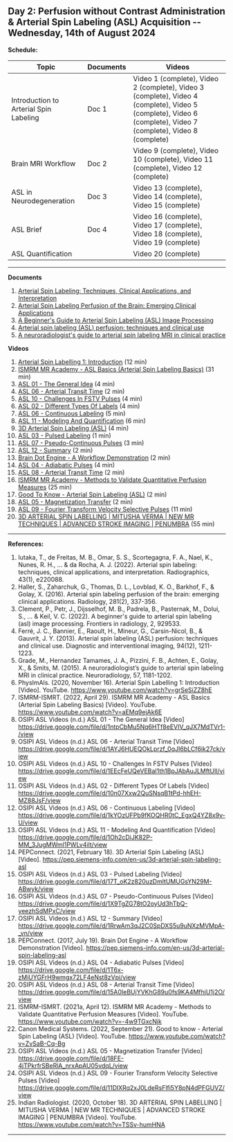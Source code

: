 **Day 2: Perfusion without Contrast Administration & Arterial Spin Labeling (ASL) Acquisition -- Wednesday, 14th of August 2024**
-------------------

**Schedule:**

|     Topic     |   Documents    |    Videos    |
| ------------- | ------------- | ------------- | 
|  Introduction to Arterial Spin Labeling      |    Doc 1    | Video 1 (complete), Video 2 (complete), Video 3 (complete), Video 4 (complete), Video 5 (complete),  Video 6 (complete), Video 7 (complete), Video 8 (complete) |
|   Brain MRI Workflow          |    Doc 2    |  Video 9 (complete), Video 10 (complete), Video 11 (complete), Video 12 (complete)    |
|  ASL in Neurodegeneration     |    Doc 3      |   Video 13 (complete), Video 14 (complete), Video 15 (complete)    |
|  ASL Brief           |     Doc 4   |   Video 16 (complete), Video 17 (complete), Video 18 (complete), Video 19 (complete)     |
|   ASL Quantification          |          |      Video 20 (complete)     |


----------------------------
**Documents**

1. [Arterial Spin Labeling: Techniques, Clinical Applications, and Interpretation](https://pubs.rsna.org/doi/10.1148/rg.220088)
2. [Arterial Spin Labeling Perfusion of the Brain: Emerging Clinical Applications](https://pubs.rsna.org/doi/full/10.1148/radiol.2016150789)
3. [A Beginner's Guide to Arterial Spin Labeling (ASL) Image Processing](https://pubmed.ncbi.nlm.nih.gov/37492666/)
4. [Arterial spin labeling (ASL) perfusion: techniques and clinical use](https://pubmed.ncbi.nlm.nih.gov/23850321/)
5. [A neuroradiologist's guide to arterial spin labeling MRI in clinical practice](https://pubmed.ncbi.nlm.nih.gov/26351201/)

**Videos** 

1.  [Arterial Spin Labelling 1: Introduction](https://www.youtube.com/watch?v=grSeSiZZ8hE) (12 min)
2.  [ISMRM MR Academy - ASL Basics (Arterial Spin Labeling Basics)](https://www.youtube.com/watch?v=aEMq9ejAk6E) (31 min)
3.  [ASL 01 - The General Idea](https://drive.google.com/file/d/1ntpCbMu5Nq6HTf8eEVIV_qJX7MdTVr1-/view) (4 min)
4.  [ASL 06 - Arterial Transit Time](https://drive.google.com/file/d/1AYJ6HUEQOkLprzf_0qJI6bLCf6ik27ck/view) (2 min)
5.  [ASL 10 - Challenges In FSTV Pulses](https://drive.google.com/file/d/1EEcFeUQeVEBaI1th1BpJAbAuJLMftUlI/view) (4 min)
6.  [ASL 02 - Different Types Of Labels](https://drive.google.com/file/d/10n07Xxw2QuSNsqB1tPd-hhEH-MZ88JsF/view) (4 min)
7.  [ASL 06 - Continuous Labeling](https://drive.google.com/file/d/1kYOzUFPb9fKOQHR0tC_EgxQ4YZ8x9v-U/view) (5 min)
8.  [ASL 11 - Modeling And Quantification](https://drive.google.com/file/d/1Oh2cDiJK82P-MM_3JugMWml1PWLv4ilt/view) (6 min)
9.  [3D Arterial Spin Labeling (ASL)](https://pep.siemens-info.com/en-us/3d-arterial-spin-labeling-asl) (4 min)
10.  [ASL 03 - Pulsed Labeling](https://drive.google.com/file/d/17T_oK2z820uzDmltUMUGsYN29M-ABwyk/view) (1 min)
11.  [ASL 07 - Pseudo-Continuous Pulses](https://drive.google.com/file/d/1X9TgZG78tO2oyUd3hTbQ-yeezhSdMPxC/view) (3 min)
12.  [ASL 12 - Summary](https://drive.google.com/file/d/1RrwAm3qJ2C0SpDXS5u9uNXzMVMpA-_vn/view) (2 min)
13.  [Brain Dot Engine - A Workflow Demonstration](https://pep.siemens-info.com/en-us/dotengine-brain) (2 min)
14.  [ASL 04 - Adiabatic Pulses](https://drive.google.com/file/d/1T6x-zMiUYGFrH9wmgx72LF4eNst8zVpi/view) (4 min)
15.  [ASL 08 - Arterial Transit Time](https://drive.google.com/file/d/15A0IeBUjYVKhG89u0fs9KA4MfhjU1j2O/view) (2 min)
16.  [ISMRM MR Academy - Methods to Validate Quantitative Perfusion Measures](https://www.youtube.com/watch?v=-4w9TGxcNjk) (25 min)
17.  [Good To Know - Arterial Spin Labeling (ASL)](https://www.youtube.com/watch?v=ZvSaB-Cq-Bg) (2 min)
18.  [ASL 05 - Magnetization Transfer](https://drive.google.com/file/d/18FE-4jTPkrfrSBeRlA_nrxApAU05vdqL/view) (2 min)
19.  [ASL 09 - Fourier Transform Velocity Selective Pulses](https://drive.google.com/file/d/11DlXRq2xJ0LdeRsFlfi5Y8pN4dPFGUVZ/view) (11 min)
20.  [3D ARTERIAL SPIN LABELLING | MITUSHA VERMA | NEW MR TECHNIQUES | ADVANCED STROKE IMAGING | PENUMBRA](https://www.youtube.com/watch?v=TSSv-humHNA) (55 min)

   
<!--- Commenting --->


----------------------------
**References:**
1.  Iutaka, T., de Freitas, M. B., Omar, S. S., Scortegagna, F. A., Nael, K., Nunes, R. H., ... & da Rocha, A. J. (2022). Arterial spin labeling: techniques, clinical applications, and interpretation. Radiographics, 43(1), e220088.
2.  Haller, S., Zaharchuk, G., Thomas, D. L., Lovblad, K. O., Barkhof, F., & Golay, X. (2016). Arterial spin labeling perfusion of the brain: emerging clinical applications. Radiology, 281(2), 337-356.
3.  Clement, P., Petr, J., Dijsselhof, M. B., Padrela, B., Pasternak, M., Dolui, S., ... & Keil, V. C. (2022). A beginner's guide to arterial spin labeling (asl) image processing. Frontiers in radiology, 2, 929533.
4.  Ferré, J. C., Bannier, E., Raoult, H., Mineur, G., Carsin-Nicol, B., & Gauvrit, J. Y. (2013). Arterial spin labeling (ASL) perfusion: techniques and clinical use. Diagnostic and interventional imaging, 94(12), 1211-1223.
5.  Grade, M., Hernandez Tamames, J. A., Pizzini, F. B., Achten, E., Golay, X., & Smits, M. (2015). A neuroradiologist’s guide to arterial spin labeling MRI in clinical practice. Neuroradiology, 57, 1181-1202.
6.  PhysImAls. (2020, November 16). Arterial Spin Labelling 1: Introduction [Video]. YouTube. https://www.youtube.com/watch?v=grSeSiZZ8hE
7.  ISMRM-ISMRT. (2022, April 29). ISMRM MR Academy - ASL Basics (Arterial Spin Labeling Basics) [Video]. YouTube. https://www.youtube.com/watch?v=aEMq9ejAk6E
8.  OSIPI ASL Videos (n.d.) ASL 01 - The General Idea [Video] https://drive.google.com/file/d/1ntpCbMu5Nq6HTf8eEVIV_qJX7MdTVr1-/view
9.  OSIPI ASL Videos (n.d.) ASL 06 - Arterial Transit Time [Video] https://drive.google.com/file/d/1AYJ6HUEQOkLprzf_0qJI6bLCf6ik27ck/view
10.  OSIPI ASL Videos (n.d.) ASL 10 - Challenges In FSTV Pulses [Video] https://drive.google.com/file/d/1EEcFeUQeVEBaI1th1BpJAbAuJLMftUlI/view
11.  OSIPI ASL Videos (n.d.) ASL 02 - Different Types Of Labels [Video] https://drive.google.com/file/d/10n07Xxw2QuSNsqB1tPd-hhEH-MZ88JsF/view
12.  OSIPI ASL Videos (n.d.) ASL 06 - Continuous Labeling [Video] https://drive.google.com/file/d/1kYOzUFPb9fKOQHR0tC_EgxQ4YZ8x9v-U/view
13.  OSIPI ASL Videos (n.d.) ASL 11 - Modeling And Quantification [Video] https://drive.google.com/file/d/1Oh2cDiJK82P-MM_3JugMWml1PWLv4ilt/view
14.  PEPConnect. (2021, February 18). 3D Arterial Spin Labeling (ASL) [Video]. https://pep.siemens-info.com/en-us/3d-arterial-spin-labeling-asl
15.  OSIPI ASL Videos (n.d.) ASL 03 - Pulsed Labeling [Video] https://drive.google.com/file/d/17T_oK2z820uzDmltUMUGsYN29M-ABwyk/view
16.  OSIPI ASL Videos (n.d.) ASL 07 - Pseudo-Continuous Pulses [Video] https://drive.google.com/file/d/1X9TgZG78tO2oyUd3hTbQ-yeezhSdMPxC/view
17.  OSIPI ASL Videos (n.d.) ASL 12 - Summary [Video] https://drive.google.com/file/d/1RrwAm3qJ2C0SpDXS5u9uNXzMVMpA-_vn/view
18.  PEPConnect. (2017, July 19). Brain Dot Engine - A Workflow Demonstration [Video]. https://pep.siemens-info.com/en-us/3d-arterial-spin-labeling-asl
19.  OSIPI ASL Videos (n.d.) ASL 04 - Adiabatic Pulses [Video] https://drive.google.com/file/d/1T6x-zMiUYGFrH9wmgx72LF4eNst8zVpi/view
20.  OSIPI ASL Videos (n.d.) ASL 08 - Arterial Transit Time [Video] https://drive.google.com/file/d/15A0IeBUjYVKhG89u0fs9KA4MfhjU1j2O/view
21.  ISMRM-ISMRT. (2021a, April 12). ISMRM MR Academy - Methods to Validate Quantitative Perfusion Measures [Video]. YouTube. https://www.youtube.com/watch?v=-4w9TGxcNjk
22.  Canon Medical Systems. (2022, September 21). Good to know - Arterial Spin Labeling (ASL) [Video]. YouTube. https://www.youtube.com/watch?v=ZvSaB-Cq-Bg
23.  OSIPI ASL Videos (n.d.) ASL 05 - Magnetization Transfer [Video] https://drive.google.com/file/d/18FE-4jTPkrfrSBeRlA_nrxApAU05vdqL/view
24.  OSIPI ASL Videos (n.d.) ASL 09 - Fourier Transform Velocity Selective Pulses [Video] https://drive.google.com/file/d/11DlXRq2xJ0LdeRsFlfi5Y8pN4dPFGUVZ/view
25.  Indian Radiologist. (2020, October 18). 3D ARTERIAL SPIN LABELLING | MITUSHA VERMA | NEW MR TECHNIQUES | ADVANCED STROKE IMAGING | PENUMBRA [Video]. YouTube. https://www.youtube.com/watch?v=TSSv-humHNA

----------------------------

<!---

 Name, " " Youtube, uploaded by   , date, link. 

Use Scribbr for youtuebe citation generations (APA 7)  --->

